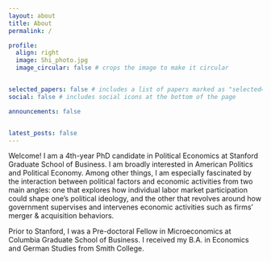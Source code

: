 ```yaml
---
layout: about
title: About
permalink: /

profile:
  align: right
  image: Shi_photo.jpg
  image_circular: false # crops the image to make it circular


selected_papers: false # includes a list of papers marked as "selected={true}"
social: false # includes social icons at the bottom of the page

announcements: false


latest_posts: false
---
```


Welcome! I am a 4th-year PhD candidate in Political Economics at Stanford Graduate School of Business. I am broadly interested in American Politics and Political Economy. Among other things, I am especially fascinated by the interaction between political factors and economic activities from two main angles: one that explores how individual labor market participation could shape one’s political ideology, and the other that revolves around how government supervises and intervenes economic activities such as firms’ merger & acquisition behaviors. 

Prior to Stanford, I was a Pre-doctoral Fellow in Microeconomics at Columbia Graduate School of Business. I received my B.A. in Economics and German Studies from Smith College.

